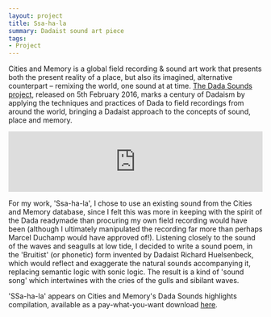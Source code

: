 ```yaml
---
layout: project
title: Ssa-ha-la
summary: Dadaist sound art piece
tags:
- Project
---
```


Cities and Memory is a global field recording &amp; sound art work that presents both the present reality of a place, but also its imagined, alternative counterpart – remixing the world, one sound at at time. <a href="http://citiesandmemory.com/dadasounds/">The Dada Sounds project</a>, released on 5th February 2016, marks a century of Dadaism by applying the techniques and practices of Dada to field recordings from around the world, bringing a Dadaist approach to the concepts of sound, place and memory.

<iframe style="border: 0; width: 100%; height: 120px;" src="https://bandcamp.com/EmbeddedPlayer/album=1336284631/size=large/bgcol=ffffff/linkcol=2ebd35/tracklist=false/artwork=small/track=4223775533/transparent=true/" seamless><a href="http://citiesandmemory.bandcamp.com/album/dada-sounds">Dada Sounds by Emma Winston</a></iframe>

For my work, 'Ssa-ha-la', I chose to use an existing sound from the Cities and Memory database, since I felt this was more in keeping with the spirit of the Dada readymade than procuring my own field recording would have been (although I ultimately manipulated the recording far more than perhaps Marcel Duchamp would have approved of!). Listening closely to the sound of the waves and seagulls at low tide, I decided to write a sound poem, in the 'Bruitist' (or phonetic) form invented by Dadaist Richard Huelsenbeck, which would reflect and exaggerate the natural sounds accompanying it, replacing semantic logic with sonic logic. The result is a kind of 'sound song' which intertwines with the cries of the gulls and sibilant waves.

'SSa-ha-la' appears on Cities and Memory's Dada Sounds highlights compilation, available as a pay-what-you-want download <a href="https://citiesandmemory.bandcamp.com/album/dada-sounds">here</a>.